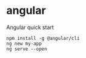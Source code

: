 # angular
Angular quick start

```shell
npm install -g @angular/cli
ng new my-app
ng serve --open
```